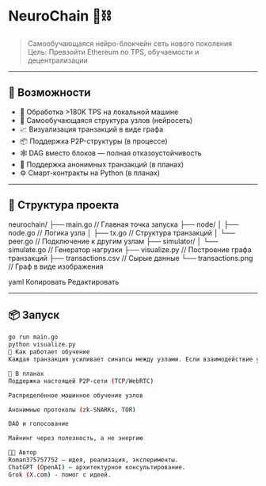 # NeuroChain 🧠⛓️

> Самообучающаяся нейро-блокчейн сеть нового поколения  
> Цель: Превзойти Ethereum по TPS, обучаемости и децентрализации

---

## 🚀 Возможности

- 💸 Обработка >180K TPS на локальной машине
- 🧠 Самообучающаяся структура узлов (нейросеть)
- 📈 Визуализация транзакций в виде графа
- 📦 Поддержка P2P-структуры (в процессе)
- 🕸️ DAG вместо блоков — полная отказоустойчивость
- 🔐 Поддержка анонимных транзакций (в планах)
- ⚙️ Смарт-контракты на Python (в планах)

---

## 📂 Структура проекта

neurochain/
├── main.go // Главная точка запуска
├── node/
│ ├── node.go // Логика узла
│ ├── tx.go // Структура транзакций
│ └── peer.go // Подключение к другим узлам
├── simulator/
│ └── simulate.go // Генератор нагрузки
├── visualize.py // Построение графа транзакций
├── transactions.csv // Сырые данные
└── transactions.png // Граф в виде изображения

yaml
Копировать
Редактировать

---

## 📦 Запуск

```bash
go run main.go
python visualize.py
🧠 Как работает обучение
Каждая транзакция усиливает синапсы между узлами. Если взаимодействие успешное — вес увеличивается. Если фрод или ошибка — снижается. Это формирует устойчивую, обучаемую сеть.

🧪 В планах
Поддержка настоящей P2P-сети (TCP/WebRTC)

Распределённое машинное обучение узлов

Анонимные протоколы (zk-SNARKs, TOR)

DAO и голосование

Майнинг через полезность, а не энергию

👨‍💻 Автор
Roman375757752 — идея, реализация, эксперименты.
ChatGPT (OpenAI) — архитектурное консультирование.
Grok (X.com) - помог с идеей.
